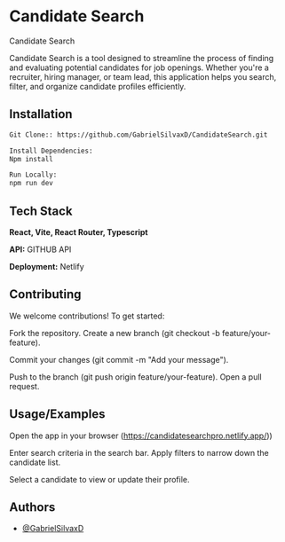 # Candidate Search

Candidate Search

Candidate Search is a tool designed to streamline the process of finding and evaluating potential candidates for job openings. Whether you're a recruiter, hiring manager, or team lead, this application helps you search, filter, and organize candidate profiles efficiently.


## Installation


```bash
Git Clone:: https://github.com/GabrielSilvaxD/CandidateSearch.git
```
    
 ```bash
Install Dependencies:
Npm install
```


```bash
Run Locally:
npm run dev
```


## Tech Stack

**React, Vite, React Router, Typescript**

**API:** GITHUB API

**Deployment:** Netlify


## Contributing

We welcome contributions! To get started:

Fork the repository.
Create a new branch (git checkout -b feature/your-feature).

Commit your changes (git commit -m "Add your message").

Push to the branch (git push origin feature/your-feature).
Open a pull request.

## Usage/Examples

Open the app in your browser (https://candidatesearchpro.netlify.app/))


Enter search criteria in the search bar.
Apply filters to narrow down the candidate list.


Select a candidate to view or update their profile.


## Authors

- [@GabrielSilvaxD](https://github.com/GabrielSilvaxD)

